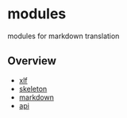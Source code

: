 # modules

modules for markdown translation

## Overview

- [xlf](xlf/README.MD)
- [skeleton](skeleton/README.MD)
- [markdown](markdown/README.MD)
- [api](api/README.MD)
